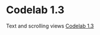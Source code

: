 # Codelab 1.3
Text and scrolling views
[Codelab 1.3](https://codelabs.developers.google.com/codelabs/android-training-text-and-scrolling-views/index.html?index=..%2F..%2Fandroid-training#0)
